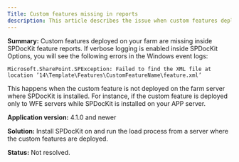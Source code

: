 ```yaml
---
Title: Custom features missing in reports
description: This article describes the issue when custom features deployed on your farm are missing inside SPDocKit feature reports.
---
```


__Summary:__ Custom features deployed on your farm are missing inside SPDocKit feature reports. If verbose logging is enabled inside SPDocKit Options, you will see the following errors in the Windows event logs:

`Microsoft.SharePoint.SPException: Failed to find the XML file at location ’14\Template\Features\CustomFeatureName\feature.xml’`

This happens when the custom feature is not deployed on the farm server where SPDocKit is installed. For instance, if the custom feature is deployed only to WFE servers while SPDocKit is installed on your APP server.

__Application version:__ 4.1.0 and newer

__Solution:__ Install SPDocKit on and run the load process from a server where the custom features are deployed.

__Status:__ Not resolved.